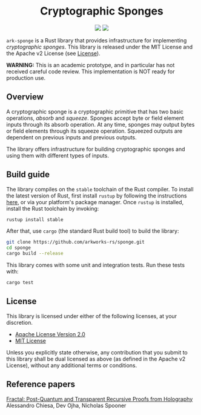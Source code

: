 <h1 align="center">Cryptographic Sponges</h1>

<p align="center">
    <a href="https://github.com/arkworks-rs/sponge/blob/master/LICENSE-APACHE">
        <img src="https://img.shields.io/badge/license-APACHE-blue.svg"></a>
    <a href="https://github.com/arkworks-rs/sponge/blob/master/LICENSE-MIT">
        <img src="https://img.shields.io/badge/license-MIT-blue.svg"></a>
</p>

`ark-sponge` is a Rust library that provides infrastructure for implementing 
*cryptographic sponges*. This library is released under the MIT License
and the Apache v2 License (see [License](#license)).

**WARNING:** This is an academic prototype, and in particular has not received careful code review.
This implementation is NOT ready for production use.

## Overview

A cryptographic sponge is a cryptographic primitive that has two basic operations, *absorb* and *squeeze*. Sponges
accept byte or field element inputs through its absorb operation. At any time, sponges may output bytes or field
elements through its squeeze operation. Squeezed outputs are dependent on previous inputs and previous outputs.

The library offers infrastructure for building cryptographic sponges and using them with different types of inputs.
 
## Build guide

The library compiles on the `stable` toolchain of the Rust compiler. To install the latest version
of Rust, first install `rustup` by following the instructions [here](https://rustup.rs/), or via
your platform's package manager. Once `rustup` is installed, install the Rust toolchain by invoking:
```bash
rustup install stable
```

After that, use `cargo` (the standard Rust build tool) to build the library:
```bash
git clone https://github.com/arkworks-rs/sponge.git
cd sponge 
cargo build --release
```

This library comes with some unit and integration tests. Run these tests with:
```bash
cargo test
```

## License

This library is licensed under either of the following licenses, at your discretion.

 * [Apache License Version 2.0](LICENSE-APACHE)
 * [MIT License](LICENSE-MIT)

Unless you explicitly state otherwise, any contribution that you submit to this library shall be
dual licensed as above (as defined in the Apache v2 License), without any additional terms or
conditions.

## Reference papers

[Fractal: Post-Quantum and Transparent Recursive Proofs from Holography][cos20]     
Alessandro Chiesa, Dev Ojha, Nicholas Spooner     

[cos20]: https://eprint.iacr.org/2019/1076 
